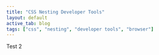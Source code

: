 ```yaml
---
title: "CSS Nesting Developer Tools"
layout: default
active_tab: blog
tags: ["css", "nesting", "developer tools", "browser"]
---
```


Test 2